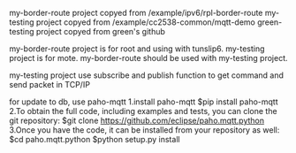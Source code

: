my-border-route project copyed from /example/ipv6/rpl-border-route
my-testing project copyed from /example/cc2538-common/mqtt-demo
green-testing project copyed from green's github

my-border-route project is for root and using with tunslip6.
my-testing project is for mote.
my-border-route should be used with my-testing project.

my-testing project use subscribe and publish function to get command and send packet in TCP/IP

for update to db, use paho-mqtt
1.install paho-mqtt 
	$pip install paho-mqtt
2.To obtain the full code, including examples and tests, you can clone the git repository:
	$git clone https://github.com/eclipse/paho.mqtt.python
3.Once you have the code, it can be installed from your repository as well:
	$cd paho.mqtt.python
	$python setup.py install